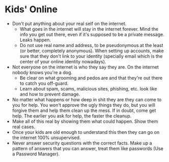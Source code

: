 # Kids' Online

- Don't put anything about your real self on the internet.
	+ What goes in the internet will stay in the internet forever. Mind the info you get out there, even if it's supposed to be a private message. Leaks happen.
	+ Do not use real name and address, to be pseudonymous at the least (or better, completely anonymous). When setting up accounts, make sure that they don't link to your identity (specially email which is the center of your online identity nowadays).
- Not everyone on the internet is who they say they are. On the internet nobody knows you're a dog.
	+ Be clear on what grooming and pedos are and that they're out there to catch you off-guard.
	+ Learn about spam, scams, malicious sites, phishing, etc. look like and how to prevent damage.
- No matter what happens or how deep in shit they are they can come to you for help. You won't approve the ugly things they do, but you will forgive them and help them clean up the mess. If in doubt, come get help. The earlier you ask for help, the faster the cleanup.
- Make all of this real by showing them what could happen. Show them real cases.
- Once your kids are old enough to understand this then they can go on the internet 100% unsupervised.
- Never answer security questions with the correct facts. Make up a pattern of answers that you can answer, treat them like passwords (Use a Password Manager).